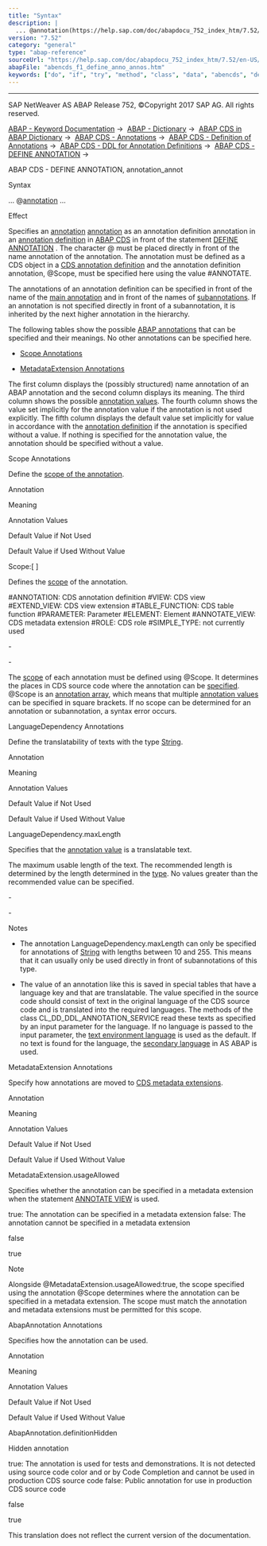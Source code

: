 ```yaml
---
title: "Syntax"
description: |
  ... @annotation(https://help.sap.com/doc/abapdocu_752_index_htm/7.52/en-US/abencds_annotations_syntax.htm) ... Effect Specifies an annotation(https://help.sap.com/doc/abapdocu_752_index_htm/7.52/en-US/abencds_annotation_glosry.htm 'Glossary Entry') annotation(https://help.sap.com/doc/abapdocu_
version: "7.52"
category: "general"
type: "abap-reference"
sourceUrl: "https://help.sap.com/doc/abapdocu_752_index_htm/7.52/en-US/abencds_f1_define_anno_annos.htm"
abapFile: "abencds_f1_define_anno_annos.htm"
keywords: ["do", "if", "try", "method", "class", "data", "abencds", "define", "anno", "annos"]
---
```


* * *

SAP NetWeaver AS ABAP Release 752, ©Copyright 2017 SAP AG. All rights reserved.

[ABAP - Keyword Documentation](https://help.sap.com/doc/abapdocu_752_index_htm/7.52/en-US/abenabap.htm) →  [ABAP - Dictionary](https://help.sap.com/doc/abapdocu_752_index_htm/7.52/en-US/abenabap_dictionary.htm) →  [ABAP CDS in ABAP Dictionary](https://help.sap.com/doc/abapdocu_752_index_htm/7.52/en-US/abencds.htm) →  [ABAP CDS - Annotations](https://help.sap.com/doc/abapdocu_752_index_htm/7.52/en-US/abencds_annotations.htm) →  [ABAP CDS - Definition of Annotations](https://help.sap.com/doc/abapdocu_752_index_htm/7.52/en-US/abencds_anno_definition.htm) →  [ABAP CDS - DDL for Annotation Definitions](https://help.sap.com/doc/abapdocu_752_index_htm/7.52/en-US/abencds_f1_ddla_syntax.htm) →  [ABAP CDS - DEFINE ANNOTATION](https://help.sap.com/doc/abapdocu_752_index_htm/7.52/en-US/abencds_f1_define_annotation.htm) → 

ABAP CDS - DEFINE ANNOTATION, annotation\_annot

Syntax

... @[annotation](https://help.sap.com/doc/abapdocu_752_index_htm/7.52/en-US/abencds_annotations_syntax.htm) ...

Effect

Specifies an [annotation](https://help.sap.com/doc/abapdocu_752_index_htm/7.52/en-US/abencds_annotation_glosry.htm "Glossary Entry") [annotation](https://help.sap.com/doc/abapdocu_752_index_htm/7.52/en-US/abencds_annotations_syntax.htm) as an annotation definition annotation in an [annotation definition](https://help.sap.com/doc/abapdocu_752_index_htm/7.52/en-US/abencds_anno_definition_glosry.htm "Glossary Entry") in [ABAP CDS](https://help.sap.com/doc/abapdocu_752_index_htm/7.52/en-US/abenabap_cds_glosry.htm "Glossary Entry") in front of the statement [DEFINE ANNOTATION](https://help.sap.com/doc/abapdocu_752_index_htm/7.52/en-US/abencds_f1_define_annotation.htm) . The character @ must be placed directly in front of the name annotation of the annotation. The annotation must be defined as a CDS object in a [CDS annotation definition](https://help.sap.com/doc/abapdocu_752_index_htm/7.52/en-US/abencds_anno_definition_glosry.htm "Glossary Entry") and the annotation definition annotation, @Scope, must be specified here using the value #ANNOTATE.

The annotations of an annotation definition can be specified in front of the name of the [main annotation](https://help.sap.com/doc/abapdocu_752_index_htm/7.52/en-US/abenmain_annotation_glosry.htm "Glossary Entry") and in front of the names of [subannotations](https://help.sap.com/doc/abapdocu_752_index_htm/7.52/en-US/abensub_annotation_glosry.htm "Glossary Entry"). If an annotation is not specified directly in front of a subannotation, it is inherited by the next higher annotation in the hierarchy.

The following tables show the possible [ABAP annotations](https://help.sap.com/doc/abapdocu_752_index_htm/7.52/en-US/abencore_annotation_glosry.htm "Glossary Entry") that can be specified and their meanings. No other annotations can be specified here.

-   [Scope Annotations](#abencds-f1-define-anno-annos-1--------languagedependency-annotations---@ITOC@@ABENCDS_F1_DEFINE_ANNO_ANNOS_2)

-   [MetadataExtension Annotations](#abencds-f1-define-anno-annos-3--------abapannotation-annotations---@ITOC@@ABENCDS_F1_DEFINE_ANNO_ANNOS_4)

The first column displays the (possibly structured) name annotation of an ABAP annotation and the second column displays its meaning. The third column shows the possible [annotation values](https://help.sap.com/doc/abapdocu_752_index_htm/7.52/en-US/abenannotation_value_glosry.htm "Glossary Entry"). The fourth column shows the value set implicitly for the annotation value if the annotation is not used explicitly. The fifth column displays the default value set implicitly for value in accordance with the [annotation definition](https://help.sap.com/doc/abapdocu_752_index_htm/7.52/en-US/abencds_anno_definition_glosry.htm "Glossary Entry") if the annotation is specified without a value. If nothing is specified for the annotation value, the annotation should be specified without a value.

Scope Annotations

Define the [scope of the annotation](https://help.sap.com/doc/abapdocu_752_index_htm/7.52/en-US/abencds_annotations_scopes.htm).

Annotation

Meaning

Annotation Values

Default Value if Not Used

Default Value if Used Without Value

Scope:\[ \]

Defines the [scope](https://help.sap.com/doc/abapdocu_752_index_htm/7.52/en-US/abencds_annotations_scopes.htm) of the annotation.

#ANNOTATION:
CDS annotation definition
#VIEW:
CDS view
#EXTEND\_VIEW:
CDS view extension
#TABLE\_FUNCTION:
CDS table function
#PARAMETER:
Parameter
#ELEMENT:
Element
#ANNOTATE\_VIEW:
CDS metadata extension
#ROLE:
CDS role
#SIMPLE\_TYPE:
not currently used

\-

\-

The [scope](https://help.sap.com/doc/abapdocu_752_index_htm/7.52/en-US/abencds_annotations_scopes.htm) of each annotation must be defined using @Scope. It determines the places in CDS source code where the annotation can be [specified](https://help.sap.com/doc/abapdocu_752_index_htm/7.52/en-US/abencds_anno_usage.htm). @Scope is an [annotation array](https://help.sap.com/doc/abapdocu_752_index_htm/7.52/en-US/abenannotation_array_glosry.htm "Glossary Entry"), which means that multiple [annotation values](https://help.sap.com/doc/abapdocu_752_index_htm/7.52/en-US/abenannotation_value_glosry.htm "Glossary Entry") can be specified in square brackets. If no scope can be determined for an annotation or subannotation, a syntax error occurs.

LanguageDependency Annotations

Define the translatability of texts with the type [String](https://help.sap.com/doc/abapdocu_752_index_htm/7.52/en-US/abencds_f1_define_annotation_type.htm).

Annotation

Meaning

Annotation Values

Default Value if Not Used

Default Value if Used Without Value

LanguageDependency.maxLength

Specifies that the [annotation value](https://help.sap.com/doc/abapdocu_752_index_htm/7.52/en-US/abenannotation_value_glosry.htm "Glossary Entry") is a translatable text.

The maximum usable length of the text. The recommended length is determined by the length determined in the [type](https://help.sap.com/doc/abapdocu_752_index_htm/7.52/en-US/abencds_f1_define_annotation_type.htm). No values greater than the recommended value can be specified.

\-

\-

Notes

-   The annotation LanguageDependency.maxLength can only be specified for annotations of [String](https://help.sap.com/doc/abapdocu_752_index_htm/7.52/en-US/abencds_f1_define_annotation_type.htm) with lengths between 10 and 255. This means that it can usually only be used directly in front of subannotations of this type.

-   The value of an annotation like this is saved in special tables that have a language key and that are translatable. The value specified in the source code should consist of text in the original language of the CDS source code and is translated into the required languages. The methods of the class CL\_DD\_DDL\_ANNOTATION\_SERVICE read these texts as specified by an input parameter for the language. If no language is passed to the input parameter, the [text environment language](https://help.sap.com/doc/abapdocu_752_index_htm/7.52/en-US/abentext_env_langu_glosry.htm "Glossary Entry") is used as the default. If no text is found for the language, the [secondary language](https://help.sap.com/doc/abapdocu_752_index_htm/7.52/en-US/abensecondary_language_glosry.htm "Glossary Entry") in AS ABAP is used.

MetadataExtension Annotations

Specify how annotations are moved to [CDS metadata extensions](https://help.sap.com/doc/abapdocu_752_index_htm/7.52/en-US/abencds_metadata_extension_glosry.htm "Glossary Entry").

Annotation

Meaning

Annotation Values

Default Value if Not Used

Default Value if Used Without Value

MetadataExtension.usageAllowed

Specifies whether the annotation can be specified in a metadata extension when the statement [ANNOTATE VIEW](https://help.sap.com/doc/abapdocu_752_index_htm/7.52/en-US/abencds_f1_annotate_view.htm) is used.

true:
The annotation can be specified in a metadata extension
false:
The annotation cannot be specified in a metadata extension

false

true

Note

Alongside @MetadataExtension.usageAllowed:true, the scope specified using the annotation @Scope determines where the annotation can be specified in a metadata extension. The scope must match the annotation and metadata extensions must be permitted for this scope.

AbapAnnotation Annotations

Specifies how the annotation can be used.

Annotation

Meaning

Annotation Values

Default Value if Not Used

Default Value if Used Without Value

AbapAnnotation.definitionHidden

Hidden annotation

true:
The annotation is used for tests and demonstrations. It is not detected using source code color and or by Code Completion and cannot be used in production CDS source code
false:
Public annotation for use in production CDS source code

false

true

This translation does not reflect the current version of the documentation.